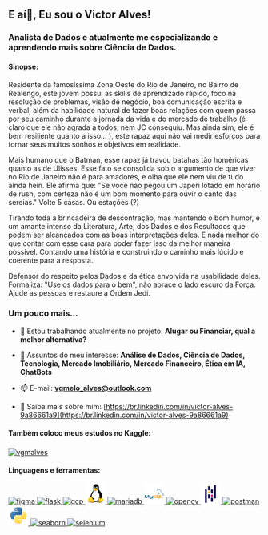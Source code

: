 ## E aí👋, Eu sou o Victor Alves! 
### Analista de Dados e atualmente me especializando e aprendendo mais sobre Ciência de Dados.

#### Sinopse:

Residente da famosíssima Zona Oeste do Rio de Janeiro, no Bairro de Realengo, este jovem possui as skills de aprendizado rápido, foco na resolução de problemas, visão de negócio, boa comunicação escrita e verbal, além da habilidade natural de fazer boas relações com quem passa por seu caminho durante a jornada da vida e do mercado de trabalho (é claro que ele não agrada a todos, nem JC conseguiu. Mas ainda sim, ele é bem resiliente quanto a isso... ), este rapaz aqui não vai medir esforços para tornar seus muitos sonhos e objetivos em realidade.

Mais humano que o Batman, esse rapaz já travou batahas tão homéricas quanto as de Ulisses. Esse fato se consolida sob o argumento de que viver no Rio de Janeiro não é para amadores, e olha que ele nem viu de tudo ainda hein. Ele afirma que: "Se você não pegou um Japeri lotado em horário de rush, com certeza não é um bom momento para ouvir o canto das sereias." Volte 5 casas. Ou estações (?)

Tirando toda a brincadeira de descontração, mas mantendo o bom humor, é um amante intenso da Literatura, Arte, dos Dados e dos Resultados que podem ser alcançados com as boas interpretações deles. E nada melhor do que contar com esse cara para poder fazer isso da melhor maneira possível. Contando uma história e construindo o caminho mais lúcido e coerente para a resposta. 

Defensor do respeito pelos Dados e da ética envolvida na usabilidade deles. Formaliza: "Use os dados para o bem", não abrace o lado escuro da Força. Ajude as pessoas e restaure a Ordem Jedi.

### Um pouco mais... 

- 🔭 Estou trabalhando atualmente no projeto: **Alugar ou Financiar, qual a melhor alternativa?**

- 💬 Assuntos do meu interesse: **Análise de Dados, Ciência de Dados, Tecnologia, Mercado Imobiliário, Mercado Financeiro, Ética em IA, ChatBots**

- 📫 E-mail: **vgmelo_alves@outlook.com**

- 📄 Saiba mais sobre mim: [https://br.linkedin.com/in/victor-alves-9a86661a9](https://br.linkedin.com/in/victor-alves-9a86661a9)

#### Também coloco meus estudos no Kaggle:
<p align="left">
<a href="https://kaggle.com/vgmalves" target="blank"><img align="center" src="https://raw.githubusercontent.com/rahuldkjain/github-profile-readme-generator/master/src/images/icons/Social/kaggle.svg" alt="vgmalves" height="30" width="40" /></a>
</p>

#### Linguagens e ferramentas:
<p align="left"> <a href="https://www.figma.com/" target="_blank" rel="noreferrer"> <img src="https://www.vectorlogo.zone/logos/figma/figma-icon.svg" alt="figma" width="40" height="40"/> </a> <a href="https://flask.palletsprojects.com/" target="_blank" rel="noreferrer"> <img src="https://www.vectorlogo.zone/logos/pocoo_flask/pocoo_flask-icon.svg" alt="flask" width="40" height="40"/> </a> <a href="https://cloud.google.com" target="_blank" rel="noreferrer"> <img src="https://www.vectorlogo.zone/logos/google_cloud/google_cloud-icon.svg" alt="gcp" width="40" height="40"/> </a> <a href="https://www.linux.org/" target="_blank" rel="noreferrer"> <img src="https://raw.githubusercontent.com/devicons/devicon/master/icons/linux/linux-original.svg" alt="linux" width="40" height="40"/> </a> <a href="https://mariadb.org/" target="_blank" rel="noreferrer"> <img src="https://www.vectorlogo.zone/logos/mariadb/mariadb-icon.svg" alt="mariadb" width="40" height="40"/> </a> <a href="https://www.mysql.com/" target="_blank" rel="noreferrer"> <img src="https://raw.githubusercontent.com/devicons/devicon/master/icons/mysql/mysql-original-wordmark.svg" alt="mysql" width="40" height="40"/> </a> <a href="https://opencv.org/" target="_blank" rel="noreferrer"> <img src="https://www.vectorlogo.zone/logos/opencv/opencv-icon.svg" alt="opencv" width="40" height="40"/> </a> <a href="https://pandas.pydata.org/" target="_blank" rel="noreferrer"> <img src="https://raw.githubusercontent.com/devicons/devicon/2ae2a900d2f041da66e950e4d48052658d850630/icons/pandas/pandas-original.svg" alt="pandas" width="40" height="40"/> </a> <a href="https://postman.com" target="_blank" rel="noreferrer"> <img src="https://www.vectorlogo.zone/logos/getpostman/getpostman-icon.svg" alt="postman" width="40" height="40"/> </a> <a href="https://www.python.org" target="_blank" rel="noreferrer"> <img src="https://raw.githubusercontent.com/devicons/devicon/master/icons/python/python-original.svg" alt="python" width="40" height="40"/> </a> <a href="https://seaborn.pydata.org/" target="_blank" rel="noreferrer"> <img src="https://seaborn.pydata.org/_images/logo-mark-lightbg.svg" alt="seaborn" width="40" height="40"/> </a> <a href="https://www.selenium.dev" target="_blank" rel="noreferrer"> <img src="https://raw.githubusercontent.com/detain/svg-logos/780f25886640cef088af994181646db2f6b1a3f8/svg/selenium-logo.svg" alt="selenium" width="40" height="40"/> </a> </p>







